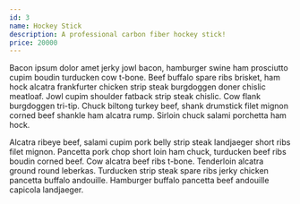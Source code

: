 ```yaml
---
id: 3
name: Hockey Stick
description: A professional carbon fiber hockey stick!
price: 20000
---
```


Bacon ipsum dolor amet jerky jowl bacon, hamburger swine ham prosciutto cupim boudin turducken cow t-bone. Beef buffalo spare ribs brisket, ham hock alcatra frankfurter chicken strip steak burgdoggen doner chislic meatloaf. Jowl cupim shoulder fatback strip steak chislic. Cow flank burgdoggen tri-tip. Chuck biltong turkey beef, shank drumstick filet mignon corned beef shankle ham alcatra rump. Sirloin chuck salami porchetta ham hock.

Alcatra ribeye beef, salami cupim pork belly strip steak landjaeger short ribs filet mignon. Pancetta pork chop short loin ham chuck, turducken beef ribs boudin corned beef. Cow alcatra beef ribs t-bone. Tenderloin alcatra ground round leberkas. Turducken strip steak spare ribs jerky chicken pancetta buffalo andouille. Hamburger buffalo pancetta beef andouille capicola landjaeger.
